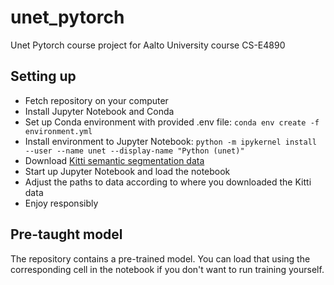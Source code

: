# unet_pytorch
Unet Pytorch course project for Aalto University course CS-E4890
## Setting up
- Fetch repository on your computer
- Install Jupyter Notebook and Conda
- Set up Conda environment with provided .env file: `conda env create -f environment.yml`
- Install environment to Jupyter Notebook: `python -m ipykernel install --user --name unet --display-name "Python (unet)"`
- Download [Kitti semantic segmentation data](http://www.cvlibs.net/datasets/kitti/eval_semseg.php?benchmark=semantics2015)
- Start up Jupyter Notebook and load the notebook
- Adjust the paths to data according to where you downloaded the Kitti data
- Enjoy responsibly

## Pre-taught model
The repository contains a pre-trained model. You can load that using the corresponding cell in the notebook if you don't want to run training yourself.
